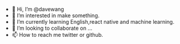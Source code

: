 - 👋 Hi, I’m @davewang
- 👀 I’m interested in make something.
- 🌱 I’m currently learning English,react native and machine learning.
- 💞️ I’m looking to collaborate on ...
- 📫 How to reach me twitter or github.

<!---
davewang/davewang is a ✨ special ✨ repository because its `README.md` (this file) appears on your GitHub profile.
You can click the Preview link to take a look at your changes.
--->
